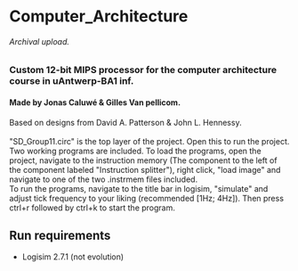 # Computer_Architecture
###### Archival upload. 
### Custom 12-bit MIPS processor for the computer architecture course in uAntwerp-BA1 inf.
#### Made by Jonas Caluwé & Gilles Van pellicom.
Based on designs from David A. Patterson & John L. Hennessy.<br><br>
"SD_Group11.circ" is the top layer of the project. Open this to run the project.\
Two working programs are included. To load the programs, open the project, navigate to the instruction memory (The component to the left of the component labeled "Instruction splitter"), right click, "load image" and navigate to one of the two .instrmem files included.\
To run the programs, navigate to the title bar in logisim, "simulate" and adjust tick frequency to your liking (recommended [1Hz; 4Hz]). Then press ctrl+r followed by ctrl+k to start the program.


## Run requirements
- Logisim 2.7.1 (not evolution)
